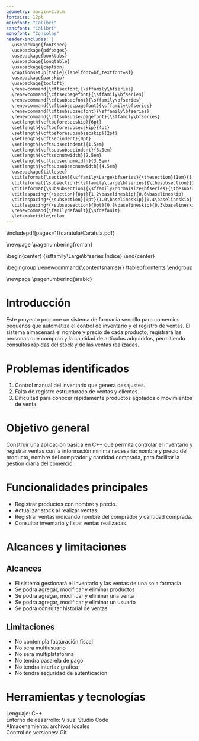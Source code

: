 ```yaml
--- 
geometry: margin=2.5cm
fontsize: 12pt
mainfont: "Calibri"
sansfont: "Calibri"
monofont: "Consolas"
header-includes: |
  \usepackage{fontspec}
  \usepackage{pdfpages}
  \usepackage{booktabs}
  \usepackage{longtable}
  \usepackage{caption}
  \captionsetup[table]{labelfont=bf,textfont=sf}
  \usepackage{parskip}
  \usepackage{tocloft}
  \renewcommand{\cftsecfont}{\sffamily\bfseries}
  \renewcommand{\cftsecpagefont}{\sffamily\bfseries}
  \renewcommand{\cftsubsecfont}{\sffamily\bfseries}
  \renewcommand{\cftsubsecpagefont}{\sffamily\bfseries}
  \renewcommand{\cftsubsubsecfont}{\sffamily\bfseries}
  \renewcommand{\cftsubsubsecpagefont}{\sffamily\bfseries}
  \setlength{\cftbeforesecskip}{6pt}
  \setlength{\cftbeforesubsecskip}{4pt}
  \setlength{\cftbeforesubsubsecskip}{2pt}
  \setlength{\cftsecindent}{0pt}
  \setlength{\cftsubsecindent}{1.5em}
  \setlength{\cftsubsubsecindent}{3.0em}
  \setlength{\cftsecnumwidth}{2.5em}
  \setlength{\cftsubsecnumwidth}{3.5em}
  \setlength{\cftsubsubsecnumwidth}{4.5em}
  \usepackage{titlesec}
  \titleformat{\section}{\sffamily\Large\bfseries}{\thesection}{1em}{}
  \titleformat{\subsection}{\sffamily\large\bfseries}{\thesubsection}{1em}{}
  \titleformat{\subsubsection}{\sffamily\normalsize\bfseries}{\thesubsubsection}{1em}{}
  \titlespacing*{\section}{0pt}{1.2\baselineskip}{0.6\baselineskip}
  \titlespacing*{\subsection}{0pt}{1.0\baselineskip}{0.4\baselineskip}
  \titlespacing*{\subsubsection}{0pt}{0.8\baselineskip}{0.3\baselineskip}
  \renewcommand{\familydefault}{\sfdefault}
  \let\maketitle\relax
--- 
```


\includepdf[pages=1]{caratula/Caratula.pdf}

\newpage
\pagenumbering{roman}

\begin{center}
  {\sffamily\Large\bfseries Índice}
\end{center}

\begingroup
  \renewcommand{\contentsname}{} 
  \tableofcontents
\endgroup

\newpage
\pagenumbering{arabic}

# Introducción

Este proyecto propone un sistema de farmacia sencillo para comercios pequeños que automatiza el control de inventario y el registro de ventas. El sistema almacenará el nombre y precio de cada producto, registrará las personas que compran y la cantidad de artículos adquiridos, permitiendo consultas rápidas del stock y de las ventas realizadas.

# Problemas identificados

1. Control manual del inventario que genera desajustes.  
2. Falta de registro estructurado de ventas y clientes.  
3. Dificultad para conocer rápidamente productos agotados o movimientos de venta.

# Objetivo general

Construir una aplicación básica en C++ que permita controlar el inventario y registrar ventas con la información mínima necesaria: nombre y precio del producto, nombre del comprador y cantidad comprada, para facilitar la gestión diaria del comercio.

# Funcionalidades principales

- Registrar productos con nombre y precio.  
- Actualizar stock al realizar ventas.  
- Registrar ventas indicando nombre del comprador y cantidad comprada.  
- Consultar inventario y listar ventas realizadas.  

# Alcances y limitaciones

## Alcances
- El sistema gestionará el inventario y las ventas de una sola farmacia
- Se podra agregar, modificar y eliminar productos
- Se podra agregar, modificar y eliminar una venta
- Se podra agregar, modificar y eliminar un usuario
- Se podra consultar historial de ventas. 


## Limitaciones
- No contempla facturación fiscal
- No sera multiusuario
- No sera multiplataforma
- No tendra pasarela de pago
- No tendra interfaz grafica
- No tendra seguridad de autenticacion


# Herramientas y tecnologías

Lenguaje: C++  
Entorno de desarrollo: Visual Studio Code  
Almacenamiento: archivos locales   
Control de versiones: Git
